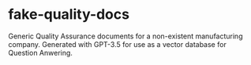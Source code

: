 # fake-quality-docs
Generic Quality Assurance documents for a non-existent manufacturing company. Generated with GPT-3.5 for use as a vector database for Question Anwering.
